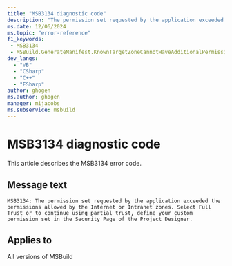 ```yaml
---
title: "MSB3134 diagnostic code"
description: "The permission set requested by the application exceeded the permissions allowed by the Internet or Intranet zones. Select Full Trust or to continue using partial trust, define your custom permission set in the Security Page of the Project Designer."
ms.date: 12/06/2024
ms.topic: "error-reference"
f1_keywords:
 - MSB3134
 - MSBuild.GenerateManifest.KnownTargetZoneCannotHaveAdditionalPermissionType
dev_langs:
  - "VB"
  - "CSharp"
  - "C++"
  - "FSharp"
author: ghogen
ms.author: ghogen
manager: mijacobs
ms.subservice: msbuild
---
```


# MSB3134 diagnostic code

<!-- :::ErrorDefinitionDescription::: -->
<!-- :::editable-content name="introDescription"::: -->
This article describes the MSB3134 error code.
<!-- :::editable-content-end::: -->

## Message text

`MSB3134: The permission set requested by the application exceeded the permissions allowed by the Internet or Intranet zones. Select Full Trust or to continue using partial trust, define your custom permission set in the Security Page of the Project Designer.`

<!-- :::editable-content name="postOutputDescription"::: -->
<!--
{StrBegin="MSB3134: "}
-->
<!-- :::editable-content-end::: -->
<!-- :::ErrorDefinitionDescription-end::: -->

## Applies to

All versions of MSBuild
